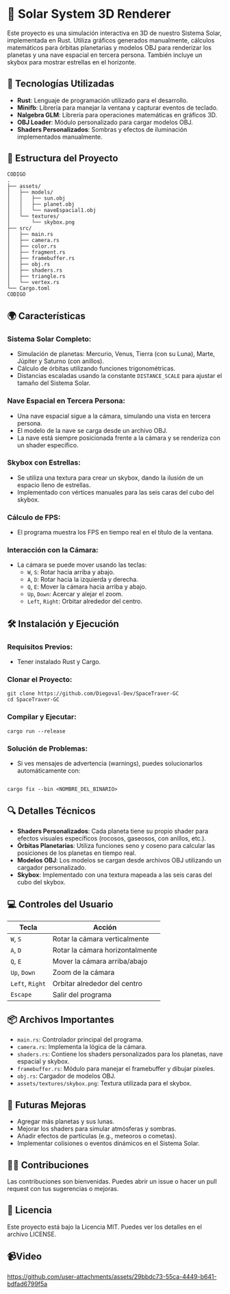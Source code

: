 # 🌌 Solar System 3D Renderer

Este proyecto es una simulación interactiva en 3D de nuestro Sistema Solar, implementada en Rust. Utiliza gráficos generados manualmente, cálculos matemáticos para órbitas planetarias y modelos OBJ para renderizar los planetas y una nave espacial en tercera persona. También incluye un skybox para mostrar estrellas en el horizonte.

## 🚀 Tecnologías Utilizadas

- **Rust**: Lenguaje de programación utilizado para el desarrollo.
- **Minifb**: Librería para manejar la ventana y capturar eventos de teclado.
- **Nalgebra GLM**: Librería para operaciones matemáticas en gráficos 3D.
- **OBJ Loader**: Módulo personalizado para cargar modelos OBJ.
- **Shaders Personalizados**: Sombras y efectos de iluminación implementados manualmente.

## 📂 Estructura del Proyecto

```
CODIGO
.
├── assets/
│   ├── models/
│   │   ├── sun.obj
│   │   ├── planet.obj
│   │   └── naveEspacial1.obj
│   └── textures/
│       └── skybox.png
├── src/
│   ├── main.rs
│   ├── camera.rs
│   ├── color.rs
│   ├── fragment.rs
│   ├── framebuffer.rs
│   ├── obj.rs
│   ├── shaders.rs
│   ├── triangle.rs
│   └── vertex.rs
└── Cargo.toml
CODIGO
```

## 🌍 Características

### Sistema Solar Completo:

- Simulación de planetas: Mercurio, Venus, Tierra (con su Luna), Marte, Júpiter y Saturno (con anillos).
- Cálculo de órbitas utilizando funciones trigonométricas.
- Distancias escaladas usando la constante `DISTANCE_SCALE` para ajustar el tamaño del Sistema Solar.

### Nave Espacial en Tercera Persona:

- Una nave espacial sigue a la cámara, simulando una vista en tercera persona.
- El modelo de la nave se carga desde un archivo OBJ.
- La nave está siempre posicionada frente a la cámara y se renderiza con un shader específico.

### Skybox con Estrellas:

- Se utiliza una textura para crear un skybox, dando la ilusión de un espacio lleno de estrellas.
- Implementado con vértices manuales para las seis caras del cubo del skybox.

### Cálculo de FPS:

- El programa muestra los FPS en tiempo real en el título de la ventana.

### Interacción con la Cámara:

- La cámara se puede mover usando las teclas:
  - `W`, `S`: Rotar hacia arriba y abajo.
  - `A`, `D`: Rotar hacia la izquierda y derecha.
  - `Q`, `E`: Mover la cámara hacia arriba y abajo.
  - `Up`, `Down`: Acercar y alejar el zoom.
  - `Left`, `Right`: Orbitar alrededor del centro.

## 🛠️ Instalación y Ejecución

### Requisitos Previos:

- Tener instalado Rust y Cargo.

### Clonar el Proyecto:

```
git clone https://github.com/Diegoval-Dev/SpaceTraver-GC
cd SpaceTraver-GC
```

### Compilar y Ejecutar:

```
cargo run --release

```

### Solución de Problemas:

- Si ves mensajes de advertencia (warnings), puedes solucionarlos automáticamente con:

```

cargo fix --bin <NOMBRE_DEL_BINARIO>

```

## 🔍 Detalles Técnicos

- **Shaders Personalizados**: Cada planeta tiene su propio shader para efectos visuales específicos (rocosos, gaseosos, con anillos, etc.).
- **Órbitas Planetarias**: Utiliza funciones seno y coseno para calcular las posiciones de los planetas en tiempo real.
- **Modelos OBJ**: Los modelos se cargan desde archivos OBJ utilizando un cargador personalizado.
- **Skybox**: Implementado con una textura mapeada a las seis caras del cubo del skybox.

## 💻 Controles del Usuario

| Tecla       | Acción                          |
|-------------|---------------------------------|
| `W`, `S`    | Rotar la cámara verticalmente   |
| `A`, `D`    | Rotar la cámara horizontalmente |
| `Q`, `E`    | Mover la cámara arriba/abajo    |
| `Up`, `Down`| Zoom de la cámara               |
| `Left`, `Right` | Orbitar alrededor del centro |
| `Escape`    | Salir del programa              |

## 📦 Archivos Importantes

- `main.rs`: Controlador principal del programa.
- `camera.rs`: Implementa la lógica de la cámara.
- `shaders.rs`: Contiene los shaders personalizados para los planetas, nave espacial y skybox.
- `framebuffer.rs`: Módulo para manejar el framebuffer y dibujar píxeles.
- `obj.rs`: Cargador de modelos OBJ.
- `assets/textures/skybox.png`: Textura utilizada para el skybox.

## 🌟 Futuras Mejoras

- Agregar más planetas y sus lunas.
- Mejorar los shaders para simular atmósferas y sombras.
- Añadir efectos de partículas (e.g., meteoros o cometas).
- Implementar colisiones o eventos dinámicos en el Sistema Solar.

## 👨‍💻 Contribuciones

Las contribuciones son bienvenidas. Puedes abrir un issue o hacer un pull request con tus sugerencias o mejoras.

## 📝 Licencia

Este proyecto está bajo la Licencia MIT. Puedes ver los detalles en el archivo LICENSE.

## 📹Video


https://github.com/user-attachments/assets/29bbdc73-55ca-4449-b641-bdfad6799f5a

